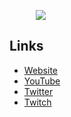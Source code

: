 <p align="center" style="width: 20%; animation-name: floating; animation-duration: 3s; animation-iteration-count: infinite; animation-timing-function: ease-in-out; transition: 0.5;">
  <img src="https://bossslime.com/assets/ezgif.com-gif-maker.gif" />
</p>

## Links
- [Website](https://bossslime.com/)
- [YouTube](https://www.youtube.com/c/bossslime)
- [Twitter](https://twitter.com/Bossslimeplayz)
- [Twitch](https://www.twitch.tv/bosssslime)

<!---
Bossslime/Bossslime is a ✨ special ✨ repository because its `README.md` (this file) appears on your GitHub profile.
You can click the Preview link to take a look at your changes.
--->
